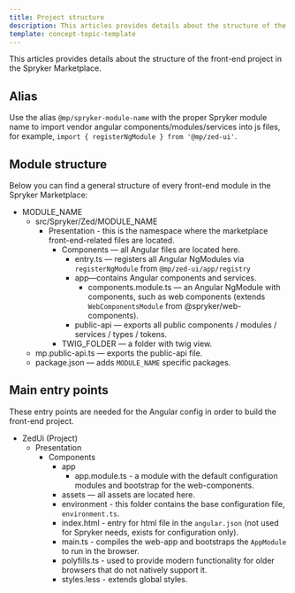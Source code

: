 ```yaml
---
title: Project structure
description: This articles provides details about the structure of the front-end project in the Spryker Marketplace.
template: concept-topic-template
---
```


This articles provides details about the structure of the front-end project in the Spryker Marketplace.


## Alias

Use the alias `@mp/spryker-module-name` with the proper Spryker module name to import vendor angular components/modules/services into js files, for example, `import { registerNgModule } from '@mp/zed-ui'`.

## Module structure

Below you can find a general structure of every front-end module in the Spryker Marketplace:

- MODULE_NAME
  - src/Spryker/Zed/MODULE_NAME
    - Presentation - this is the namespace where the marketplace front-end-related files are located.
      - Components — all Angular files are located here.
        - entry.ts — registers all Angular NgModules via `registerNgModule` from `@mp/zed-ui/app/registry`
        - app—contains Angular components and services.
          - components.module.ts — an Angular NgModule with components, such as web components (extends `WebComponentsModule` from @spryker/web-components).
        - public-api — exports all public components / modules / services / types / tokens.
      - TWIG_FOLDER — a folder with twig view.
  - mp.public-api.ts — exports the public-api file.
  - package.json — adds `MODULE_NAME` specific packages.

## Main entry points

These entry points are needed for the Angular config in order to build the front-end project.

- ZedUi (Project)
  - Presentation
    - Components
      - app
        - app.module.ts - a module with the default configuration modules and bootstrap for the web-components.
      - assets — all assets are located here.
      - environment - this folder contains the base configuration file, `environment.ts`.
      - index.html - entry for html file in the `angular.json` (not used for Spryker needs, exists for configuration only).
      - main.ts - compiles the web-app and bootstraps the `AppModule` to run in the browser.
      - polyfills.ts - used to provide modern functionality for older browsers that do not natively support it.
      - styles.less - extends global styles.
